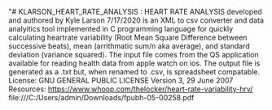 "# KLARSON_HEART_RATE_ANALYSIS : HEART RATE ANALYSIS developed and authored by Kyle Larson 7/17/2020 is an XML to csv converter and data analyitics tool implemented in C programming language for quickly calculating 
heartrate variability (Root Mean Square Difference between successive beats), mean (arrithmatic sum/n aka average), and standard deviation (variance squared).
The input file comes from the QS application available for reading health data from apple watch on ios.
The output file is generated as a .txt but, when renamed to .csv, is spreadsheet compatable. 
License: GNU GENERAL PUBLIC LICENSE Version 3, 29 June 2007
Resources: https://www.whoop.com/thelocker/heart-rate-variability-hrv/ file:///C:/Users/admin/Downloads/fpubh-05-00258.pdf
